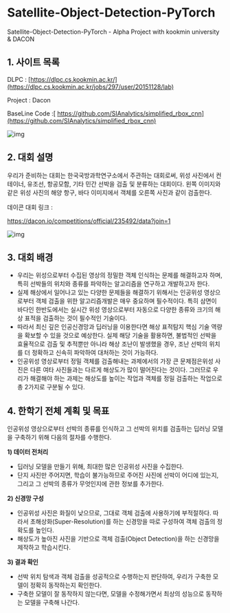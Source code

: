 # Satellite-Object-Detection-PyTorch
Satellite-Object-Detection-PyTorch - Alpha Project with kookmin university &amp; DACON



## 1. 사이트 목록

DLPC : [https://dlpc.cs.kookmin.ac.kr/](https://dlpc.cs.kookmin.ac.kr/jobs/297/user/20151128/lab)

Project : Dacon 

BaseLine Code :[ https://github.com/SIAnalytics/simplified_rbox_cnn](https://github.com/SIAnalytics/simplified_rbox_cnn)



![img](https://k.kakaocdn.net/dn/duwzPc/btqCaRUSTQg/Sa7Jr7MWkwbmLLLI1LGNr1/img.png)



## **2. 대회 설명**

우리가 준비하는 대회는 한국국방과학연구소에서 주관하는 대회로써, 위성 사진에서 컨테이너, 유조선, 항공모함, 기타 민간 선박을 검출 및 분류하는 대회이다. 왼쪽 이미지와 같은 위성 사진의 해양 항구, 바다 이미지에서 객체를 오른쪽 사진과 같이 검출한다.

데이콘 대회 링크 : 

https://dacon.io/competitions/official/235492/data?join=1



![img](https://k.kakaocdn.net/dn/1BpW8/btqCd0bBceL/CjIrwX2MWmx9MPHckhoVGk/img.png)



## **3. 대회 배경**

- 우리는 위성으로부터 수집된 영상의 정밀한 객체 인식하는 문제를 해결하고자 하며, 특히 선박들의 위치와 종류를 파악하는 알고리즘을 연구하고 개발하고자 한다.
- 실제 해상에서 일어나고 있는 다양한 문제들을 해결하기 위해서는 인공위성 영상으로부터 객체 검출을 위한 알고리즘개발은 매우 중요하며 필수적이다. 특히 삼면이 바다인 한반도에서는 실시간 위성 영상으로부터 자동으로 다양한 종류와 크기의 해상 표적을 검출하는 것이 필수적인 기술이다.
- 따라서 최신 깊은 인공신경망과 딥러닝을 이용한다면 해상 표적탐지 핵심 기술 역량을 확보할 수 있을 것으로 예상한다. 실제 해당 기술을 활용하면, 불법적인 선박을 효율적으로 검출 및 추적뿐만 아니라 해상 조난이 발생했을 경우, 조난 선박의 위치를 더 정확하고 신속히 파악하여 대처하는 것이 가능하다.
- 인공위성 영상로부터 정밀 객체를 검출해내는 과제에서의 가장 큰 문제점은위성 사진은 다른 여타 사진들과는 다르게 해상도가 많이 떨어진다는 것이다. 그러므로 우리가 해결해야 하는 과제는 해상도를 높이는 작업과 객체를 정밀 검출하는 작업으로 총 2가지로 구분될 수 있다.

 

## **4. 한학기 전체 계획 및 목표**

인공위성 영상으로부터 선박의 종류를 인식하고 그 선박의 위치를 검출하는 딥러닝 모델을 구축하기 위해 다음의 절차를 수행한다.

 

**1) 데이터 전처리**

- 딥러닝 모델을 만들기 위해, 최대한 많은 인공위성 사진을 수집한다.
- 단지 사진만 주어지면, 학습이 불가능하므로 주어진 사진에 선박이 어디에 있는지, 그리고 그 선박의 종류가 무엇인지에 관한 정보를 추가한다.

**2) 신경망 구성**

- 인공위성 사진은 화질이 낮으므로, 그대로 객체 검출에 사용하기에 부적절하다. 따라서 초해상화(Super-Resolution)를 하는 신경망을 따로 구성하여 객체 검출의 정확도를 높인다.
- 해상도가 높아진 사진을 기반으로 객체 검출(Object Detection)을 하는 신경망을 제작하고 학습시킨다.

**3) 결과 확인**

- 선박 위치 탐색과 객체 검출을 성공적으로 수행하는지 판단하여, 우리가 구축한 모델이 정확히 동작하는지 확인한다.
- 구축한 모델이 잘 동작하지 않는다면, 모델을 수정해가면서 최상의 성능으로 동작하는 모델을 구축해 나간다.



